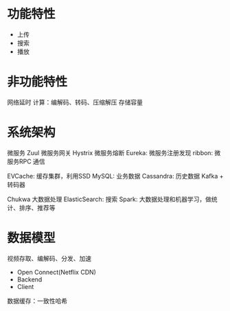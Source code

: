 

# 功能特性
- 上传
- 搜索
- 播放


# 非功能特性
网络延时
计算：编解码、转码、压缩解压
存储容量

# 系统架构
微服务
Zuul 微服务网关
Hystrix 微服务熔断
Eureka: 微服务注册发现
ribbon: 微服务RPC 通信

EVCache: 缓存集群，利用SSD
MySQL: 业务数据
Cassandra: 历史数据
Kafka + 转码器

Chukwa 大数据处理
ElasticSearch: 搜索
Spark: 大数据处理和机器学习，做统计、排序、推荐等

# 数据模型

视频存取、编解码、分发、加速

- Open Connect(Netflix CDN)
- Backend
- Client

数据缓存：一致性哈希

